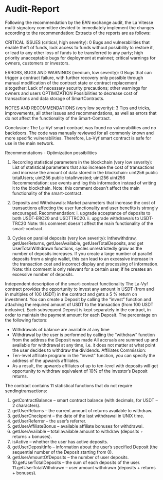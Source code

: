 # Audit-Report

Following the recommendation by the EAN exchange audit, the La Vitesse multi-signatory committee devided to immediately implement the changes according to the recommendation:
Extracts of the reports are as follows:

CRITICAL ISSUES (critical, high severity): 0 
Bugs and vulnerabilities that enable theft of funds, lock access to funds without
possibility to restore it, or lead to any other loss of funds to be transferred to any
party; high priority unacceptable bugs for deployment at mainnet; critical
warnings for owners, customers or investors.

ERRORS, BUGS AND WARNINGS (medium, low severity): 0 
Bugs that can trigger a contract failure, with further recovery only possible
through manual modification of the contract state or contract replacement
altogether; Lack of necessary security precautions; other warnings for owners and users
OPTIMIZATION
Possibilities to decrease cost of transactions and data storage of SmartContracts.

NOTES AND RECOMMENDATIONS (very low severity): 3 
Tips and tricks, improvements, all other issues and recommendations, as well as
errors that do not affect the functionality of the Smart-Contract.

Conclusion:
The La-Vyf smart-contract was found no vulnerabilities and no backdoors. The
code was manually reviewed for all commonly known and more specific
vulnerabilities. Therefore, La-Vyf smart contract is safe for use in the main
network.

Recommendations - Optimization possibilities
1. Recording statistical parameters in the blockchain (very low severity):
List of statistical parameters that also increase the cost of transactions and increase
the amount of data stored in the blockchain:
uint256 public totalUsers; uint256 public
totalInvested; uint256 uint256
Recommendation: use events and log this information instead of writing it
to the blockchain.
Note: this comment doesn't affect the main functionality of the smart-contract.

2. Deposits and Withdrawals:
Market parameters that increase the cost of transactions affecting the user
functionality and user benefits is strongly encouraged.
Recommendation:
i. upgrade acceptance of deposits to both USDT-ERC20 and USDTTRC20.
ii. upgrade withdrawals to USDT-TRC20
Note: this comment doesn't affect the main functionality of the smart-contract.

3. Cycles on parallel deposits (very low severity):
Inthewithdraw, getUserReturns, getUserAvailable, getUserTotalDeposits, and get
UserTotalWithdrawn functions, cycles unrestrictedly grow as the number of
deposits increases. If you create a large number of parallel deposits from a
single wallet, this can lead to an excessive increase in the transaction cost and
incorrect display and processing of information.
Note: this comment is only relevant for a certain user, if he creates an excessive
number of deposits.


Independent description of the smart-contract functionality
The La-Vyf contract provides the opportunity to invest any amount in USDT (from and in multiples
of 100 USDT) in the contract and gets a 5 % return on investment.
You can create a Deposit by calling the “invest” function and attaching the required amount of
USDT to the transaction (from 100 USDT inclusive).
Each subsequent Deposit is kept separately in the contract, in order to maintain the payment
amount for each Deposit.
The percentage on the following factors:
- Withdrawals of balance are available at any time
- Withdrawal by the user is performed by calling the “withdraw” function from the address the
Deposit was made
All accruals are summed up and available for withdrawal at any time, i.e. it does not matter at
what point the user decides to withdraw the dividends.
Affiliates Commission:
- Ten-level affiliate program: in the “invest” function, you can specify the address of the upwards
affiliates.
- As a result, the upwards affiliates of up to ten-level with deposits will get opportunity to withdraw
equivalent of 10% of the investor’s Deposit returns.

The contract contains 11 statistical functions that do not require sendingtransactions:
1. getContractBalance – smart contract balance (with decimals, for USDT – 2 characters).
2. getUserReturns – the current amount of returns available to withdraw.
3. getUserCheckpoint – the date of the last withdrawal in UNIX time.
4. getUserReferrer – the user’s referrer.
5. getUserAffiliateBonus – available affiliate bonuses for withdrawal.
6. getUserAvailable – total available amount to withdraw (deposits + returns + bonuses).
7. isActive – whether the user has active deposits.
8. getUserDepositInfo – information about the user’s specified Deposit (the sequential number
of the Deposit starting from 0).
9. getUserAmountOfDeposits – the number of user deposits.
10.getUserTotalDeposits – the sum of each deposits of the user.
11.getUserTotalWithdrawn – user amount withdrawn (deposits + returns + bonuses).
